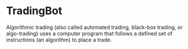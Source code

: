 # TradingBot
Algorithmic trading (also called automated trading, black-box trading, or algo-trading) uses a computer program that follows a defined set of instructions (an algorithm) to place a trade.
